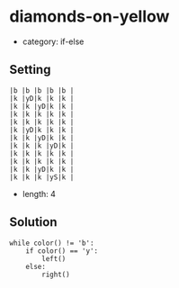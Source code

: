 # diamonds-on-yellow
- category: if-else

## Setting

```
|b |b |b |b |b |
|k |yD|k |k |k |
|k |k |yD|k |k |
|k |k |k |k |k |
|k |k |k |k |k |
|k |yD|k |k |k |
|k |k |yD|k |k |
|k |k |k |yD|k |
|k |k |k |k |k |
|k |k |k |k |k |
|k |k |yD|k |k |
|k |k |k |yS|k |
```

- length: 4

## Solution

```
while color() != 'b':
    if color() == 'y':
        left()
    else:
        right()
```
